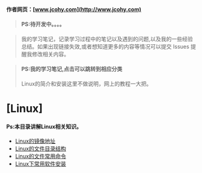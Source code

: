 #### 作者网页：[www.jcohy.com](http://www.jcohy.com)  	
> #### PS:待开发中。。。。

>  我的学习笔记，记录学习过程中的笔记以及遇到的问题,以及我的一些经验总结。如果出现链接失效,或者想知道更多的内容等情况可以提交 Issues 提醒我修改相关内容。

> #### PS:我的学习笔记,点击可以跳转到相应分类
>  Linux的简介和安装这里不做说明，网上的教程一大把。
# [Linux]
 #### Ps:本目录讲解Linux相关知识。
 * [Linux的镜像地址](https://github.com/jiachao23/jcohy-study-sample/tree/master/jcohy-study-linux/markdown/Mirrors.md)
 * [Linux的文件目录结构](https://github.com/jiachao23/jcohy-study-sample/tree/master/jcohy-study-linux/markdown/LinuxDir.md)
 * [Linux的文件常用命令](https://github.com/jiachao23/jcohy-study-sample/tree/master/jcohy-study-linux/markdown/Command.md)
 * [Linux下常用软件安装](https://github.com/jiachao23/jcohy-study-sample/tree/master/jcohy-study-linux/markdown/install.md)